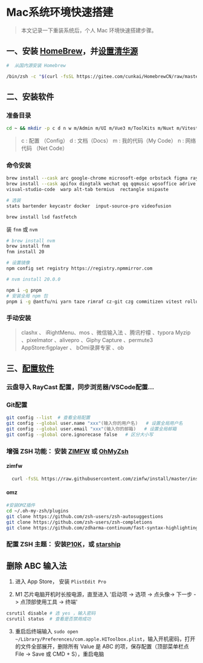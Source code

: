 # Mac系统环境快速搭建

> 本文记录一下重装系统后，个人 Mac 环境快速搭建步骤。

## 一、安装 [HomeBrew](https://brew.sh/zh-cn/)，并[设置清华源](https://mirrors.tuna.tsinghua.edu.cn/help/homebrew/)

```zsh
#  从国内源安装 Homebrew

/bin/zsh -c "$(curl -fsSL https://gitee.com/cunkai/HomebrewCN/raw/master/Homebrew.sh)"
```

## 二、安装软件

### 准备目录

```zsh
cd ~ && mkdir -p c d n w m/Admin m/UI m/Vue3 m/ToolKits m/Nuxt m/Vitest
```

> c : 配置 （Config）
> d : 文档（Docs）
> m : 我的代码（My Code）
> n : 网络代码 （Net Code）

### 命令安装

```zsh
brew install --cask arc google-chrome microsoft-edge orbstack figma raycast # 安装较慢
brew install --cask apifox dingtalk wechat qq qqmusic wpsoffice adrive baidunetdisk neteasemusic obsidian
visual-studio-code  warp alt-tab termius  rectangle snipaste

```

```zsh
# 选装
stats bartender keycastr docker  input-source-pro videofusion
```

```zsh
brew install lsd fastfetch
```

装 `fnm` 或 `nvm`

```zsh
# brew install nvm
brew install fnm
fnm install 20

# 设置镜像
npm config set registry https://registry.npmmirror.com

# nvm install 20.0.0

npm i -g pnpm
# 安装全局 npm 包
pnpm i -g @antfu/ni yarn taze rimraf cz-git czg commitizen vitest rollup tsup esno
```

### 手动安装

> clashx 、 iRightMenu、mos 、微信输入法 、腾讯柠檬 、typora
> Myzip 、pixelmator 、alivepro 、Giphy Capture 、permute3
> AppStore:figplayer 、 bOmi录屏专家 、ob

## 三、[配置软件](https://github.com/fxzer/config)

### 云盘导入 RayCast 配置，同步浏览器/VSCode配置...

### Git配置

```zsh
git config --list  # 查看全局配置
git config --global user.name "xxx"(输入你的用户名)   # 设置全局用户名
git config --global user.email "xxx"(输入你的邮箱)   # 设置全局邮箱
git config --global core.ignorecase false   # 区分大小写
```

### 增强 ZSH 功能： 安装 [ZIMFW](https://github.com/zimfw/zimfw) 或 [OhMyZsh](https://ohmyz.sh/)

#### zimfw

```zsh
  curl -fsSL https://raw.githubusercontent.com/zimfw/install/master/install.zsh | zsh
```

#### omz

```zsh
#安装OMZ插件
cd ~/.oh-my-zsh/plugins
git clone https://github.com/zsh-users/zsh-autosuggestions
git clone https://github.com/zsh-users/zsh-completions
git clone https://github.com/zdharma-continuum/fast-syntax-highlighting.git
```

### 配置 ZSH 主题： 安装[P10K](https://github.com/romkatv/powerlevel10k)，或 [starship](https://starship.rs/)

## 删除 ABC 输入法

1.  进入 App Store， 安装 `PlistEdit Pro`

2.  M1 芯片电脑开机时长按电源，直至进入 '启动项 -> 选项 -> 点头像-> 下一步 -> 点顶部使用工具 -> 终端'

```zsh
csrutil disable # 选 yes ，输入密码
csrutil status  # 查看是否禁用成功
```

3. 重启后终端输入 `sudo open ~/Library/Preferences/com.apple.HIToolbox.plist`，输入开机密码，打开的文件全部展开，删除所有 Value 是 ABC 的项，保存配置（顶部菜单栏点 File -> Save 或 CMD + S），重启电脑
